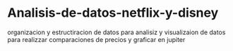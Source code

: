 # Analisis-de-datos-netflix-y-disney

organizacion y estructiracion de datos para analisiz y visualizaion de datos para realizzar comparaciones de precios y graficar en jupiter

